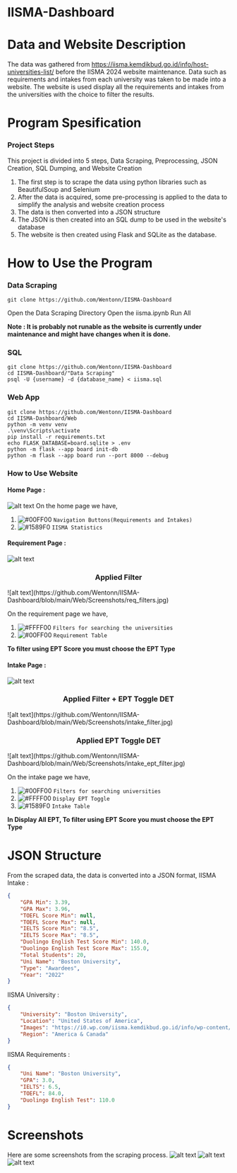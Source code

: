 # IISMA-Dashboard

# Data and Website Description
The data was gathered from https://iisma.kemdikbud.go.id/info/host-universities-list/ before the IISMA 2024 website maintenance. Data such as requirements and intakes from each university was taken to be made into a website. The website is used display all the requirements and intakes from the universities with the choice to filter the results.

# Program Spesification

### Project Steps
This project is divided into 5 steps, Data Scraping, Preprocessing, JSON Creation, SQL Dumping, and Website Creation
1. The first step is to scrape the data using python libraries such as BeautifulSoup and Selenium
2. After the data is acquired, some pre-processing is applied to the data to simplify the analysis and website creation process
3. The data is then converted into a JSON structure
4. The JSON is then created into an SQL dump to be used in the website's database
5. The website is then created using Flask and SQLite as the database.

# How to Use the Program
### Data Scraping
```
git clone https://github.com/Wentonn/IISMA-Dashboard
```
Open the Data Scraping Directory
Open the iisma.ipynb
Run All

**Note : It is probably not runable as the website is currently under maintenance and might have changes when it is done.**

### SQL
```
git clone https://github.com/Wentonn/IISMA-Dashboard
cd IISMA-Dashboard/"Data Scraping"
psql -U {username} -d {database_name} < iisma.sql
```

### Web App
```
git clone https://github.com/Wentonn/IISMA-Dashboard
cd IISMA-Dashboard/Web
python -m venv venv
.\venv\Scripts\activate
pip install -r requirements.txt
echo FLASK_DATABASE=board.sqlite > .env    
python -m flask --app board init-db
python -m flask --app board run --port 8000 --debug
```

### How to Use Website
#### Home Page : 
![alt text](https://github.com/Wentonn/IISMA-Dashboard/blob/main/Web/Screenshots/home_page.png)
On the home page we have,
1. ![#00FF00](https://placehold.co/15x15/00FF00/00FF00.png) `Navigation Buttons(Requirements and Intakes)`
2. ![#1589F0](https://placehold.co/15x15/1589F0/1589F0.png) `IISMA Statistics`

#### Requirement Page : 
![alt text](https://github.com/Wentonn/IISMA-Dashboard/blob/main/Web/Screenshots/requirement_page.png)

<h3 align="center">
Applied Filter
</h3>
![alt text](https://github.com/Wentonn/IISMA-Dashboard/blob/main/Web/Screenshots/req_filters.jpg)

On the requirement page we have,
1. ![#FFFF00](https://placehold.co/15x15/FFFF00/FFFF00.png) `Filters for searching the universities`
2. ![#00FF00](https://placehold.co/15x15/00FF00/00FF00.png) `Requirement Table`

**To filter using EPT Score you must choose the EPT Type**

#### Intake Page : 
![alt text](https://github.com/Wentonn/IISMA-Dashboard/blob/main/Web/Screenshots/intake_page.png)

<h3 align="center">
Applied Filter + EPT Toggle DET
</h3>
![alt text](https://github.com/Wentonn/IISMA-Dashboard/blob/main/Web/Screenshots/intake_filter.jpg)

<h3 align="center">
Applied EPT Toggle DET
</h3>
![alt text](https://github.com/Wentonn/IISMA-Dashboard/blob/main/Web/Screenshots/intake_ept_filter.jpg)


On the intake page we have,
1. ![#00FF00](https://placehold.co/15x15/00FF00/00FF00.png) `Filters for searching universities`
2. ![#FFFF00](https://placehold.co/15x15/FFFF00/FFFF00.png) `Display EPT Toggle`
3. ![#1589F0](https://placehold.co/15x15/1589F0/1589F0.png) `Intake Table`

**In Display All EPT, To filter using EPT Score you must choose the EPT Type**

# JSON Structure 
From the scraped data, the data is converted into a JSON format,
IISMA Intake :
```json
{
    "GPA Min": 3.39,
    "GPA Max": 3.96,
    "TOEFL Score Min": null,
    "TOEFL Score Max": null,
    "IELTS Score Min": "8.5",
    "IELTS Score Max": "8.5",
    "Duolingo English Test Score Min": 140.0,
    "Duolingo English Test Score Max": 155.0,
    "Total Students": 20,
    "Uni Name": "Boston University",
    "Type": "Awardees",
    "Year": "2022"
}
```

IISMA University :
```json
{
    "University": "Boston University",
    "Location": "United States of America",
    "Images": "https://i0.wp.com/iisma.kemdikbud.go.id/info/wp-content/uploads/2022/02/Boston-Univ.png?fit=300%2C300&ssl=1",
    "Region": "America & Canada"
}
```

IISMA Requirements : 
```json
{
    "Uni Name": "Boston University",
    "GPA": 3.0,
    "IELTS": 6.5,
    "TOEFL": 84.0,
    "Duolingo English Test": 110.0
}
```

# Screenshots
Here are some screenshots from the scraping process.
![alt text](https://github.com/Wentonn/IISMA-Dashboard/blob/main/Data%20Scraping/pandas/intake_table.jpg)
![alt text](https://github.com/Wentonn/IISMA-Dashboard/blob/main/Data%20Scraping/pandas/requirements_table.jpg)
![alt text](https://github.com/Wentonn/IISMA-Dashboard/blob/main/Data%20Scraping/pandas/university_table.jpg)
